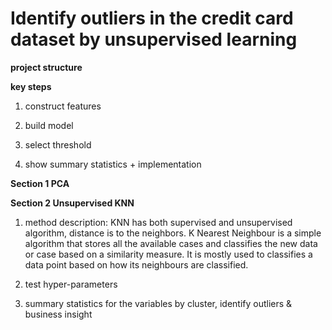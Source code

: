 # Identify outliers in the credit card dataset by unsupervised learning

**project structure**


**key steps**

1. construct features

2. build model

3. select threshold

4. show summary statistics + implementation



**Section 1 PCA**


**Section 2 Unsupervised KNN**

1. method description:  KNN has both supervised and unsupervised algorithm, distance is to the neighbors. K Nearest Neighbour is a simple algorithm that stores all the available cases and classifies the new data or case based on a similarity measure. It is mostly used to classifies a data point based on how its neighbours are classified.

2. test hyper-parameters

3. summary statistics for the variables by cluster, identify outliers & business insight








